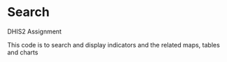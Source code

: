 Search
======

DHIS2 Assignment

This code is to search and display indicators and the related maps, tables and charts
